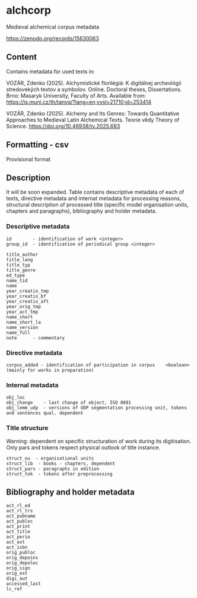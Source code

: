 # alchcorp
Medieval alchemical corpus metadata

https://zenodo.org/records/15630063

## Content

Contains metadata for used texts in:

VOZÁR, Zdenko (2025). Alchymistické florilégiá: K digitálnej archeológii stredovekých textov a symbolov. Online. Doctoral theses, Dissertations. Brno: Masaryk University, Faculty of Arts. Available from: https://is.muni.cz/th/tanvq/?lang=en;vysl=21710;id=253414

VOZÁR, Zdenko (2025). Alchemy and Its Genres: Towards Quantitative Approaches to Medieval Latin Alchemical Texts. Teorie vědy Theory of Science. https://doi.org/10.46938/tv.2025.683


## Formatting - csv

Provisional format

## Description

It will be soon expanded. Table contains descriptive metadata of each of texts, directive metadata and internat metadata for processing reasons, structural description of processed title (specific model organisation units, chapters and paragraphs), bibliography and holder metadata.

### Descriptive metadata
```
id        - identification of work <integer>
group_id  - identification of periodical group <integer>

title_author	
title_lang
title_typ
title_genre	
ed_type
name_tid	
name	
year_creatio_tmp	
year_creatio_bf	
year_creatio_aft	
year_orig_tmp	
year_act_tmp	
name_short	
name_short_la	
name_version	
name_full
note      - commentary
```
### Directive metadata
```
corpus_added - identification of participation in corpus	<boolean> (mainly for works in preparation)
```
### Internal metadata
```
obj_loc	
obj_change    - last change of object, ISO 8601
obj_lemm_udp  - versions of UDP segmentation processing unit, tokens and sentences qual. dependent
```
### Title structure

Warning: dependent on specific structuration of work during its digitisation. Only pars and tokens respect physical outlook of title instance.
```
struct_ou  - organisational units
struct_lib	- books - chapters, dependent
struct_pars	- paragraphs in edition
struct_tok	- tokens after preprocessing
```
## Bibliography and holder metadata
```
act_rl_ed	
act_rl_trs	
act_pubname	
act_publoc	
act_print	
act_title	
act_perio	
act_ext	
act_isbn	
orig_publoc	
orig_depoins	
orig_depoloc	
orig_sign	
orig_ext	
digi_aut	
accessed_last	
lc_ref	
```


